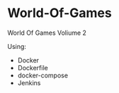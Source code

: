 # World-Of-Games
World Of Games Voliume 2

Using:
  * Docker
  * Dockerfile
  * docker-compose
  * Jenkins

